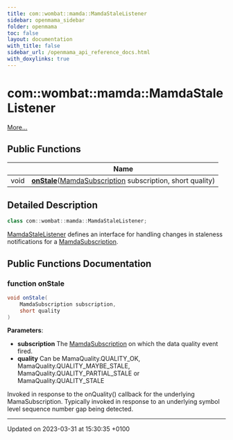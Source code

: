 ```yaml
---
title: com::wombat::mamda::MamdaStaleListener
sidebar: openmama_sidebar
folder: openmama
toc: false
layout: documentation
with_title: false
sidebar_url: /openmama_api_reference_docs.html
with_doxylinks: true
---
```


# com::wombat::mamda::MamdaStaleListener



 [More...](#detailed-description)

## Public Functions

|                | Name           |
| -------------- | -------------- |
| void | **[onStale](interfacecom_1_1wombat_1_1mamda_1_1MamdaStaleListener.html#function-onstale)**([MamdaSubscription](classcom_1_1wombat_1_1mamda_1_1MamdaSubscription.html) subscription, short quality) |

## Detailed Description

```java
class com::wombat::mamda::MamdaStaleListener;
```


[MamdaStaleListener](interfacecom_1_1wombat_1_1mamda_1_1MamdaStaleListener.html) defines an interface for handling changes in staleness notifications for a [MamdaSubscription](classcom_1_1wombat_1_1mamda_1_1MamdaSubscription.html). 

## Public Functions Documentation

### function onStale

```java
void onStale(
    MamdaSubscription subscription,
    short quality
)
```


**Parameters**: 

  * **subscription** The [MamdaSubscription](classcom_1_1wombat_1_1mamda_1_1MamdaSubscription.html) on which the data quality event fired. 
  * **quality** Can be MamaQuality.QUALITY_OK, MamaQuality.QUALITY_MAYBE_STALE, MamaQuality.QUALITY_PARTIAL_STALE or MamaQuality.QUALITY_STALE 


Invoked in response to the onQuality() callback for the underlying MamaSubscription. Typically invoked in response to an underlying symbol level sequence number gap being detected.


-------------------------------

Updated on 2023-03-31 at 15:30:35 +0100